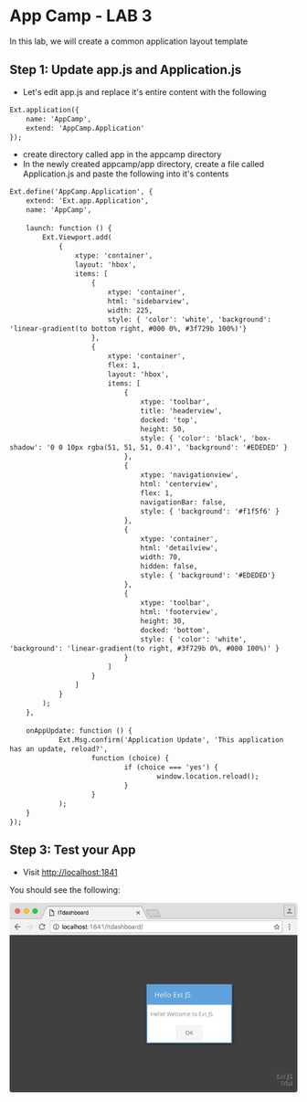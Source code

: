 # App Camp - LAB 3

In this lab, we will create a common application layout template


## Step 1: Update app.js and Application.js

* Let's edit app.js and replace it's entire content with the following


```
Ext.application({
	name: 'AppCamp',
	extend: 'AppCamp.Application'
});
```

* create directory called app in the appcamp directory
* In the newly created appcamp/app directory, create a file called Application.js and paste the following into it's contents

```
Ext.define('AppCamp.Application', {
	extend: 'Ext.app.Application',
	name: 'AppCamp',

	launch: function () {
		Ext.Viewport.add(
			{
				xtype: 'container',
				layout: 'hbox',
				items: [
					{
						xtype: 'container', 
						html: 'sidebarview',
						width: 225,
						style: { 'color': 'white', 'background': 'linear-gradient(to bottom right, #000 0%, #3f729b 100%)'} 
					},
					{
						xtype: 'container', 
						flex: 1, 
						layout: 'hbox',
						items: [
							{
								xtype: 'toolbar', 
								title: 'headerview',
								docked: 'top', 
								height: 50,
								style: { 'color': 'black', 'box-shadow': '0 0 10px rgba(51, 51, 51, 0.4)', 'background': '#EDEDED' } 
							},
							{
								xtype: 'navigationview', 
								html: 'centerview',
								flex: 1, 
								navigationBar: false, 
								style: { 'background': '#f1f5f6' } 
							},
							{
								xtype: 'container',
								html: 'detailview',
								width: 70,
								hidden: false,
								style: { 'background': '#EDEDED'} 
							},
							{ 
								xtype: 'toolbar',
								html: 'footerview',
								height: 30,
								docked: 'bottom', 
								style: { 'color': 'white', 'background': 'linear-gradient(to right, #3f729b 0%, #000 100%)' } 
							}
						]
					}
				]
			}
		);
	},

	onAppUpdate: function () {
			Ext.Msg.confirm('Application Update', 'This application has an update, reload?',
					function (choice) {
							if (choice === 'yes') {
									window.location.reload();
							}
					}
			);
	}
});
```


## Step 3: Test your App

* Visit [http://localhost:1841](http://localhost:1841/appcamp/)

You should see the following:

<img src="hello-extjs.jpg" align="center" />